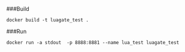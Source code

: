 ###Build
```
docker build -t luagate_test .
```

###Run
```
docker run -a stdout  -p 8888:8881 --name lua_test luagate_test
```